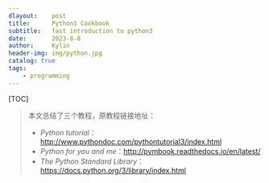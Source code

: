 ```yaml
---
dlayout:    post
title:      Python3 Cookbook
subtitle:   fast introduction to python3
date:       2023-8-8
author:     Kylin
header-img: img/python.jpg
catalog: true
tags:
    - programming
---
```




[TOC]





> 本文总结了三个教程，原教程链接地址：
>
> - _Python tutorial_：http://www.pythondoc.com/pythontutorial3/index.html
> - _Python for you and me_：http://pymbook.readthedocs.io/en/latest/
> - _The Python Standard Library_：https://docs.python.org/3/library/index.html



